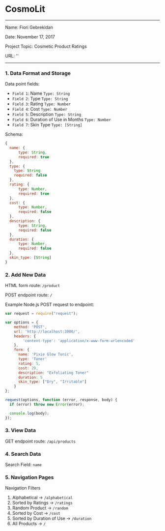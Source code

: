
# CosmoLit

---

Name: Fiori Gebrekidan

Date: November 17, 2017

Project Topic: Cosmetic Product Ratings

URL: ''

---


### 1. Data Format and Storage

Data point fields:
- `Field 1`: Name            `Type: String`
- `Field 2`: Type            `Type: String`
- `Field 3`: Rating          `Type: Number`
- `Field 4`: Cost            `Type: Number`
- `Field 5`: Description     `Type: String`
- `Field 6`: Duration of Use in Months       `Type: Number`
- `Field 7`: Skin Type  `Type: [String]`

Schema:
```javascript
{
  name: {
      type: String,
      required: true
  },
  type: {
    type: String
    required: false
  },
  rating: {
      type: Number,
      required: true
  },
  cost: {
      type: Number,
      required: false
  },
  description: {
      type: String,
      required: false
  },
  duration: {
      type: Number,
      required: false
  },
  skin_type: [String]
}
```

### 2. Add New Data

HTML form route: `/product`

POST endpoint route: `/`

Example Node.js POST request to endpoint:
```javascript
var request = require("request");

var options = {
    method: 'POST',
    url: 'http://localhost:3000/',
    headers: {
        'content-type': 'application/x-www-form-urlencoded'
    },
    form: {
      name: 'Pixie Glow Tonic',
      type: 'Toner'
      rating: 5,
      cost: 29,
      description: "Exfoliating Toner"
      duration: 5
      skin_type: ["Dry", "Irritable"]
    }
};

request(options, function (error, response, body) {
  if (error) throw new Error(error);

  console.log(body);
});
```

### 3. View Data

GET endpoint route: `/api/products`

### 4. Search Data

Search Field: `name`

### 5. Navigation Pages

Navigation Filters
1. Alphabetical -> `/alphabetical`
2. Sorted by Ratings -> `/ratings`
3. Random Product -> `/random`
4. Sorted by Cost -> `/cost`
5. Sorted by Duration of Use -> `/duration`
6. All Products -> `/`
